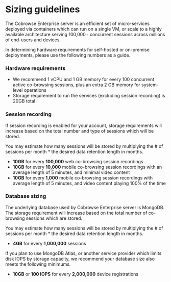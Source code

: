 # Sizing guidelines

The Cobrowse Enterprise server is an efficient set of micro-services deployed via containers which can run on a single VM, or scale to a highly available architecture serving 100,000+ concurrent sessions across millions of end-users and devices.

In determining hardware requirements for self-hosted or on-premise deployments, please use the following numbers as a guide. 

### Hardware requirements

* We recommend 1 vCPU and 1 GB memory for every 100 concurrent active co-browsing sessions, plus an extra 2 GB memory for system-level operations
* Storage requirement to run the services \(excluding session recording\) is 20GB total

### Session recording

If session recording is enabled for your account, storage requirements will increase based on the total number and type of sessions which will be stored. 

You may estimate how many sessions will be stored by multiplying the \# of sessions per month \* the desired data retention length in months.

* **10GB** for every **100,000** web co-browsing session recordings
* **10GB** for every **10,000** mobile co-browsing session recordings with an average length of 5 minutes, and minimal video content
* **10GB** for every **1,000** mobile co-browsing session recordings with average length of 5 minutes, and video content playing 100% of the time

### Database sizing

The underlying database used by Cobrowse Enterprise server is MongoDB. The storage requirement will increase based on the total number of co-browsing sessions which are stored. 

You may estimate how many sessions will be stored by multiplying the \# of sessions per month \* the desired data retention length in months.

* **4GB** for every **1,000,000** sessions

If you plan to use MongoDB Atlas, or another service provider which limits disk IOPS by storage capacity, we recommend your database size also meets the following minimums.

* **10GB** or **100 IOPS** for every **2,000,000** device registrations

